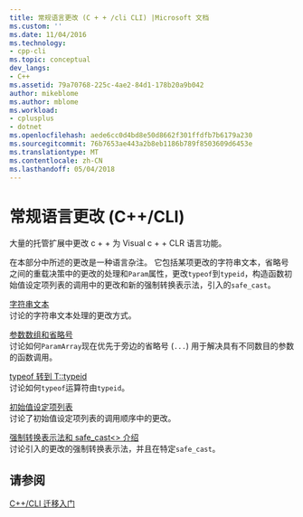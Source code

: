 ```yaml
---
title: 常规语言更改 (C + + /cli CLI) |Microsoft 文档
ms.custom: ''
ms.date: 11/04/2016
ms.technology:
- cpp-cli
ms.topic: conceptual
dev_langs:
- C++
ms.assetid: 79a70768-225c-4ae2-84d1-178b20a9b042
author: mikeblome
ms.author: mblome
ms.workload:
- cplusplus
- dotnet
ms.openlocfilehash: aede6cc0d4bd8e50d8662f301ffdfb7b6179a230
ms.sourcegitcommit: 76b7653ae443a2b8eb1186b789f8503609d6453e
ms.translationtype: MT
ms.contentlocale: zh-CN
ms.lasthandoff: 05/04/2018
---
```

# <a name="general-language-changes-ccli"></a>常规语言更改 (C++/CLI)
大量的托管扩展中更改 c + + 为 Visual c + + CLR 语言功能。  
  
 在本部分中所述的更改是一种语言杂注。 它包括某项更改的字符串文本，省略号之间的重载决策中的更改的处理和`Param`属性，更改`typeof`到`typeid`，构造函数初始值设定项列表的调用中的更改和新的强制转换表示法，引入的`safe_cast`。  
  
 [字符串文本](../dotnet/string-literal.md)  
 讨论的字符串文本处理的更改方式。  
  
 [参数数组和省略号](../dotnet/param-array-and-ellipsis.md)  
 讨论如何`ParamArray`现在优先于旁边的省略号 (`...`) 用于解决具有不同数目的参数的函数调用。  
  
 [typeof 转到 T::typeid](../dotnet/typeof-goes-to-t-typeid.md)  
 讨论如何`typeof`运算符由`typeid`。  
  
 [初始值设定项列表](../dotnet/initializer-lists.md)  
 讨论了初始值设定项列表的调用顺序中的更改。  
  
 [强制转换表示法和 safe_cast<> 介绍](../dotnet/cast-notation-and-introduction-of-safe-cast-angles.md)  
 讨论引入的更改的强制转换表示法，并且在特定`safe_cast`。  
  
## <a name="see-also"></a>请参阅  
 [C++/CLI 迁移入门](../dotnet/cpp-cli-migration-primer.md)